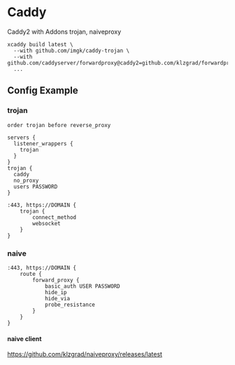 # Caddy

Caddy2 with Addons trojan, naiveproxy

```
xcaddy build latest \
  --with github.com/imgk/caddy-trojan \
  --with github.com/caddyserver/forwardproxy@caddy2=github.com/klzgrad/forwardproxy@naive
  ...
```

## Config Example

### trojan

```
order trojan before reverse_proxy

servers {
  listener_wrappers {
    trojan
  }
}
trojan {
  caddy
  no_proxy
  users PASSWORD
}

:443, https://DOMAIN {
	trojan {
		connect_method
		websocket
	}
}
```

### naive
```
:443, https://DOMAIN {
    route {
        forward_proxy {
            basic_auth USER PASSWORD
            hide_ip
            hide_via
            probe_resistance
        }
    }
}
```

#### naive client

https://github.com/klzgrad/naiveproxy/releases/latest

